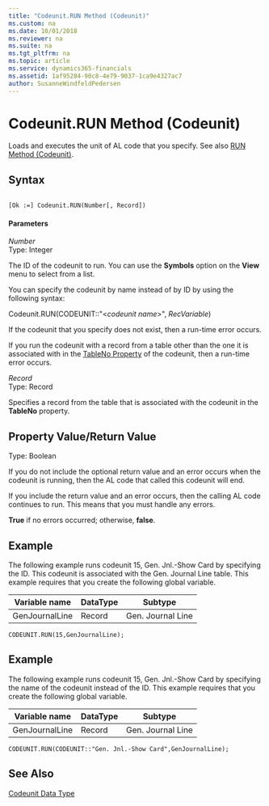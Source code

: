 ```yaml
---
title: "Codeunit.RUN Method (Codeunit)"
ms.custom: na
ms.date: 10/01/2018
ms.reviewer: na
ms.suite: na
ms.tgt_pltfrm: na
ms.topic: article
ms.service: dynamics365-financials
ms.assetid: 1af95284-90c8-4e79-9037-1ca9e4327ac7
author: SusanneWindfeldPedersen
---
```


 

# Codeunit.RUN Method (Codeunit)
Loads and executes the unit of AL code that you specify. See also [RUN Method \(Codeunit\)](devenv-RUN-Method-Codeunit.md).  

## Syntax  

```  

[Ok :=] Codeunit.RUN(Number[, Record])  
```  

#### Parameters  
 *Number*  
 Type: Integer  

 The ID of the codeunit to run. You can use the **Symbols** option on the **View** menu to select from a list.  

 You can specify the codeunit by name instead of by ID by using the following syntax:  

 Codeunit.RUN\(CODEUNIT::"\<*codeunit name*>", *RecVariable*\)  

 If the codeunit that you specify does not exist, then a run-time error occurs.  

 If you run the codeunit with a record from a table other than the one it is associated with in the [TableNo Property](../properties/devenv-TableNo-Property.md) of the codeunit, then a run-time error occurs.  

 *Record*  
 Type: Record  

 Specifies a record from the table that is associated with the codeunit in the **TableNo** property.  

## Property Value/Return Value  
 Type: Boolean  

 If you do not include the optional return value and an error occurs when the codeunit is running, then the AL code that called this codeunit will end.  

 If you include the return value and an error occurs, then the calling AL code continues to run. This means that you must handle any errors.  

 **True** if no errors occurred; otherwise, **false**.  

## Example  
 The following example runs codeunit 15, Gen. Jnl.-Show Card by specifying the ID. This codeunit is associated with the Gen. Journal Line table. This example requires that you create the following global variable.  

|Variable name|DataType|Subtype|  
|-------------------|--------------|-------------|  
|GenJournalLine|Record|Gen. Journal Line|  

```  
CODEUNIT.RUN(15,GenJournalLine);  
```  

## Example  
 The following example runs codeunit 15, Gen. Jnl.-Show Card by specifying the name of the codeunit instead of the ID. This example requires that you create the following global variable.  

|Variable name|DataType|Subtype|  
|-------------------|--------------|-------------|  
|GenJournalLine|Record|Gen. Journal Line|  

```  
CODEUNIT.RUN(CODEUNIT::"Gen. Jnl.-Show Card",GenJournalLine);  
```  

## See Also  
 [Codeunit Data Type](../datatypes/devenv-Codeunit-Data-Type.md)
